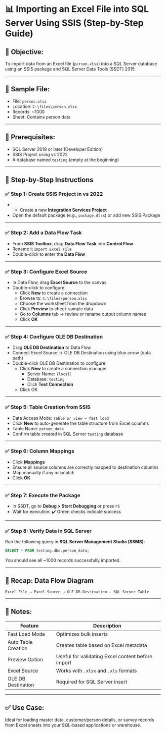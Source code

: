 # 📊 Importing an Excel File into SQL Server Using SSIS (Step-by-Step Guide)

## 🎯 Objective:
To import data from an Excel file (`person.xlsx`) into a SQL Server database using an SSIS package and SQL Server Data Tools (SSDT) 2015.

---

## 📂 Sample File:
- File: `person.xlsx`
- Location: `C:\files\person.xlsx`
- Records: ~1000
- Sheet: Contains person data

---

## 🧰 Prerequisites:
- SQL Server 2019 or later (Developer Edition)
- SSIS Project using vs 2022
- A database named `testing` (empty at the beginning)

---

## 🔧 Step-by-Step Instructions

### ✅ Step 1: Create SSIS Project in vs 2022
- - Create a new **Integration Services Project**
- Open the default package (e.g., `package.dtsx`) or add new SSIS Package

---

### ✅ Step 2: Add a Data Flow Task
- From **SSIS Toolbox**, drag **Data Flow Task** into **Control Flow**
- Rename it `Import Excel File`
- Double-click to enter the **Data Flow**

---

### ✅ Step 3: Configure Excel Source
- In Data Flow, drag **Excel Source** to the canvas
- Double-click to configure:
  - Click **New** to create a connection
  - Browse to: `C:\files\person.xlsx`
  - Choose the worksheet from the dropdown
  - Click **Preview** to check sample data
  - Go to **Columns** tab → review or rename output column names
  - Click **OK**

---

### ✅ Step 4: Configure OLE DB Destination
- Drag **OLE DB Destination** to Data Flow
- Connect Excel Source → OLE DB Destination using blue arrow (data path)
- Double-click OLE DB Destination to configure:
  - Click **New** to create a connection manager
    - Server Name: `(local)`
    - Database: `testing`
    - Click **Test Connection**
  - Click OK

---

### ✅ Step 5: Table Creation from SSIS
- Data Access Mode: `Table or view – fast load`
- Click **New** to auto-generate the table structure from Excel columns
- Table Name: `person_data`
- Confirm table created in SQL Server `testing` database

---

### ✅ Step 6: Column Mappings
- Click **Mappings**
- Ensure all source columns are correctly mapped to destination columns
- Map manually if any mismatch
- Click **OK**

---

### ✅ Step 7: Execute the Package
- In SSDT, go to **Debug > Start Debugging** or press `F5`
- Wait for execution: ✔️ Green checks indicate success

---

### ✅ Step 8: Verify Data in SQL Server
Run the following query in **SQL Server Management Studio (SSMS)**:
```sql
SELECT * FROM testing.dbo.person_data;
```
You should see all ~1000 records successfully imported.

---

## 🔄 Recap: Data Flow Diagram

```
Excel File → Excel Source → OLE DB Destination → SQL Server Table
```

---

## 🧠 Notes:
| Feature | Description |
|--------|-------------|
| Fast Load Mode | Optimizes bulk inserts |
| Auto Table Creation | Creates table based on Excel metadata |
| Preview Option | Useful for validating Excel content before import |
| Excel Source | Works with `.xlsx` and `.xls` formats |
| OLE DB Destination | Required for SQL Server insert |

---

## ✅ Use Case:
Ideal for loading master data, customer/person details, or survey records from Excel sheets into your SQL-based applications or warehouse.

